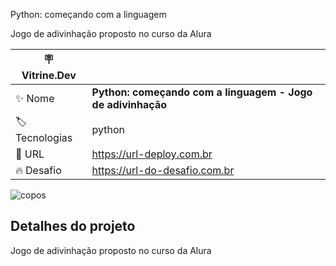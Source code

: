 Python: começando com a linguagem

Jogo de adivinhação proposto no curso da Alura 

| :placard: Vitrine.Dev |     |
| -------------  | --- |
| :sparkles: Nome        | **Python: começando com a linguagem - Jogo de adivinhação**
| :label: Tecnologias | python
| :rocket: URL         | https://url-deploy.com.br
| :fire: Desafio     | https://url-do-desafio.com.br

<!-- Inserir imagem com a #vitrinedev ao final do link -->
![copos](https://publicdomainvectors.org/photos/thimbles-game.jpg#vitrinedev)

## Detalhes do projeto

Jogo de adivinhação proposto no curso da Alura 
